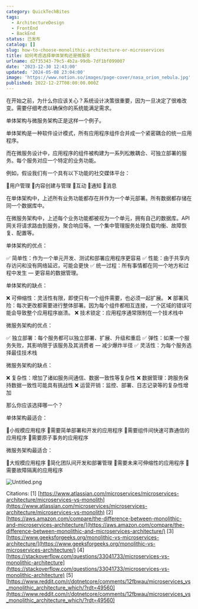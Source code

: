 ```yaml
---
category: QuickTechBites
tags:
  - ArchitectureDesign
  - FrontEnd
  - BackEnd
status: 已发布
catalog: []
slug: how-to-choose-monolithic-architecture-or-microservices
title: 如何考虑选择单体架构还是微服务
urlname: d2f35343-79c5-4b2a-99db-7df1bf099007
date: '2023-12-30 12:43:00'
updated: '2024-05-08 23:04:00'
image: 'https://www.notion.so/images/page-cover/nasa_orion_nebula.jpg'
published: 2022-12-27T08:00:00.000Z
---
```


在开始之前，为什么你应该关心？系统设计决策很重要，因为一旦决定了很难改变。需要仔细考虑以确保你的系统能满足需求。


单体架构与微服务架构正是这样一个例子。


单体架构是一种软件设计模式，所有应用程序组件合并成一个紧密耦合的统一应用程序。


而在微服务设计中，应用程序的组件被构建为一系列松散耦合、可独立部署的服务。每个服务对应一个特定的业务功能。


例如，假设我们有一个具有以下功能的社交媒体平台：


🔸用户管理
🔸内容创建与管理
🔸互动
🔸通知
🔸消息


在单体架构中，上述所有业务功能都存在并作为一个单元部署。所有数据都存储在同一个数据库中。


在微服务架构中，上述每个业务功能都被视为一个单元，拥有自己的数据库。API 网关将请求路由到服务，聚合响应等。一个集中管理服务处理负载均衡、故障恢复、配置等。


单体架构的优点：


✅ 简单性：作为一个单元开发、测试和部署应用程序更容易
✅ 性能：由于共享内存访问和没有网络延迟，可能会更快
✅ 统一过程：所有事情都在同一个地方和过程中发生 — 更容易的数据管理。


单体架构的缺点：


❌ 可伸缩性：灵活性有限，即使只有一个组件需要，也必须一起扩展。
❌ 部署风险：每次更改都需要进行整体部署。因为每个组件都相互连接，一个区域的错误可能会导致整个应用程序崩溃。
❌ 技术锁定：应用程序通常限制在一个技术栈中


微服务架构的优点：


✅ 独立部署：每个服务都可以独立部署、扩展、升级和重启
✅ 弹性：如果一个服务失败，其影响限于该服务及其消费者 — 减少爆炸半径
✅ 灵活性：为每个服务选择最佳技术栈


微服务架构的缺点：


❌ 复杂性：增加了诸如服务间通信、数据一致性等复杂性
❌ 数据管理：跨服务保持数据一致性可能具有挑战性
❌ 运营开销：监控、部署、日志记录等的复杂性增加


那么你应该选择哪一个？


单体架构最适合：


🔹小规模应用程序
🔹需要简单部署和开发的应用程序
🔹需要组件间快速可靠通信的应用程序
🔹需要原子事务的应用程序


微服务架构最适合：


🔸大规模应用程序
🔸简化团队间开发和部署管理
🔸需要未来可伸缩性的应用程序
🔸需要故障隔离的应用程序


![Untitled.png](https://prod-files-secure.s3.us-west-2.amazonaws.com/5d24fe63-e567-4804-86f9-9fdc62e13082/8d149051-cc00-4198-a3d7-e00805eb8f9e/Untitled.png?X-Amz-Algorithm=AWS4-HMAC-SHA256&X-Amz-Content-Sha256=UNSIGNED-PAYLOAD&X-Amz-Credential=ASIAZI2LB466V47DGND7%2F20250415%2Fus-west-2%2Fs3%2Faws4_request&X-Amz-Date=20250415T054005Z&X-Amz-Expires=3600&X-Amz-Security-Token=IQoJb3JpZ2luX2VjEJ3%2F%2F%2F%2F%2F%2F%2F%2F%2F%2FwEaCXVzLXdlc3QtMiJHMEUCIBS9%2F%2BfatwMpqifZN2QLXbevWN7JST9x%2FaeC06qO1XAYAiEA1XrgkXs64mabCTa%2FOGr7y4he7LbQhMdGxmvCZcWyZhwq%2FwMIJhAAGgw2Mzc0MjMxODM4MDUiDDHkhKAgiI9hloIBbircA%2Ffbz3krDGDWkYVuZSlb8KfaWPBJ328mWHydzzlp0%2Bpmzd41hCLvLgRi2DbQyGbieuKxEOyp5ftE5NdxMrhWsDQzGdCgbRkhSaas3r4v2qqs4igeZube6gaj5YyOm4Rv13CjTnmg2WlcCOwhbsbDxb%2F9yJNETXh1WpoPHuKEIauHlS%2FaK3WdnjI6s4LfT7f1wxhXgpFNj6lFpNJoXntKT%2BcRo9fIJ2MFwVdB4cDlZ6XblRYuWtPAd4eqcdcpcWJVbLq7eHtGSlSIo%2BIXU1T%2BfgbQNlvUjEp08Bj62RoSnSvGX1JWmBv9B7H%2FCQEQBmraiALg4jw4TFlFgA5I0fN8IBjnsYgkp4JAWRRwN%2F%2FywGTDkHYpq%2B9mtrnAZ4x65cAQTk32WuE6oGTGIx4RUWwugNVVeQU2dP%2FsFgYMxl6p3k%2BQdQCXN1ynsKfhYpW0aKhmqGDgS6uLlRcM7R4QM9XEMTHPuGgMis4ZqX2gYBbc1Bw7zD%2BC4CQJU8i1mrJwpRGzXOOPBzFc5AZndoHxRexOo7I8VT8qh2PzTRSlrKWWwNpEQCpMCnKpu8WBUCsn8kumrlEr07kBwZi1WcE5km3fWGShgaQJk72qhchUoO3Xy8%2FAcJ6ozT2jehrBLErOMKTO978GOqUBi5eIclL190Jt0Ppvts5p9J%2FIw2gqMYZkN%2BAJ0ssQwHJhzN2cHktywTXpAmEhQpaXknx%2FnIvFIBJAigugrIDHD%2Br%2B5c0m3Zl2sdUjs9m9AFESZd1305hjFDsXEeXU2XHOd1vze1SOAL6A2SCc5iCG%2FIDjikISseDn1I1s0%2BC%2Fl5p6COxLhVzRmzJJEmMxtbtErl2JJaqH1Jka%2FLgwHNJhwfhLH8cn&X-Amz-Signature=bf6c04de83ed7a2c07fe00a39ca471cb10aebeee0061bde4c592bab306ad9e8b&X-Amz-SignedHeaders=host&x-id=GetObject)


Citations:
[1] [https://www.atlassian.com/microservices/microservices-architecture/microservices-vs-monolith](https://www.atlassian.com/microservices/microservices-architecture/microservices-vs-monolith)
[2] [https://aws.amazon.com/compare/the-difference-between-monolithic-and-microservices-architecture/](https://aws.amazon.com/compare/the-difference-between-monolithic-and-microservices-architecture/)
[3] [https://www.geeksforgeeks.org/monolithic-vs-microservices-architecture/](https://www.geeksforgeeks.org/monolithic-vs-microservices-architecture/)
[4] [https://stackoverflow.com/questions/33041733/microservices-vs-monolithic-architecture](https://stackoverflow.com/questions/33041733/microservices-vs-monolithic-architecture)
[5] [https://www.reddit.com/r/dotnetcore/comments/12fbwau/microservices_vs_monolithic_architecture_which/?rdt=49560](https://www.reddit.com/r/dotnetcore/comments/12fbwau/microservices_vs_monolithic_architecture_which/?rdt=49560)


